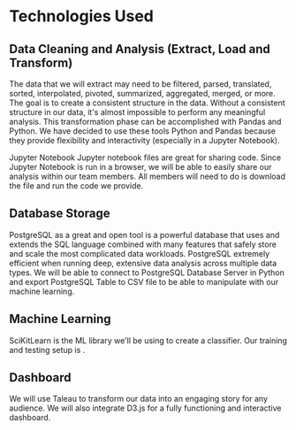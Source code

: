 # Technologies Used

## Data Cleaning and Analysis (Extract, Load and Transform)

The data that we will extract may need to be filtered, parsed, translated, sorted, interpolated, pivoted, summarized, aggregated, merged, or more. The goal is to create a consistent structure in the data. Without a consistent structure in our data, it's almost impossible to perform any meaningful analysis. This transformation phase can be accomplished with Pandas and Python. We have decided to use these tools Python and Pandas because they provide flexibility and interactivity (especially in a Jupyter Notebook).

Jupyter Notebook
Jupyter notebook files are great for sharing code. Since Jupyter Notebook is run in a browser, we will be able to easily share our analysis within our team members. All members will need to do is download the file and run the code we provide.

## Database Storage

PostgreSQL as a great and open tool is a powerful database that uses and extends the SQL language combined with many features that safely store and scale the most complicated data workloads. PostgreSQL extremely efficient when running deep, extensive data analysis across multiple data types. We will be able to connect to PostgreSQL Database Server in Python and export PostgreSQL Table to CSV file to be able to manipulate with our machine learning.

## Machine Learning

SciKitLearn is the ML library we'll be using to create a classifier. Our training and testing setup is .

## Dashboard

We will use Taleau to transform our data into an engaging story for any audience. We will also integrate D3.js for a fully functioning and interactive dashboard. 
